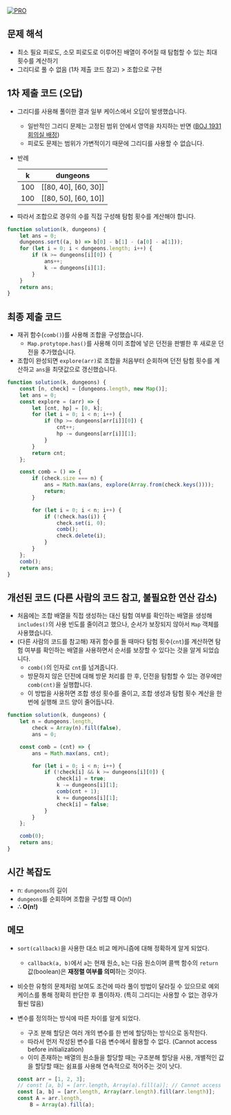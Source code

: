[![PRO]][Link]

## 문제 해석

-   최소 필요 피로도, 소모 피로도로 이루어진 배열이 주어질 때 탐험할 수 있는 최대 횟수를 계산하기
-   그리디로 풀 수 없음 (1차 제출 코드 참고) > 조합으로 구현

## 1차 제출 코드 (오답)

-   그리디를 사용해 풀이한 결과 일부 케이스에서 오답이 발생했습니다.
    -   일반적인 그리디 문제는 고정된 범위 안에서 영역을 차지하는 반면 ([BOJ 1931 회의실 배정](https://www.acmicpc.net/problem/1931))
    -   피로도 문제는 범위가 가변적이기 때문에 그리디를 사용할 수 없습니다.
-   반례

    |  k  |       dungeons       |
    | :-: | :------------------: |
    | 100 | [[80, 40], [60, 30]] |
    | 100 | [[80, 50], [60, 10]] |

-   따라서 조합으로 경우의 수를 직접 구성해 탐험 횟수를 계산해야 합니다.

```js
function solution(k, dungeons) {
    let ans = 0;
    dungeons.sort((a, b) => b[0] - b[1] - (a[0] - a[1]));
    for (let i = 0; i < dungeons.length; i++) {
        if (k >= dungeons[i][0]) {
            ans++;
            k -= dungeons[i][1];
        }
    }
    return ans;
}
```

## 최종 제출 코드

-   재귀 함수(`comb()`)를 사용해 조합을 구성했습니다.
    -   `Map.protytope.has()`를 사용해 이미 조합에 넣은 던전을 판별한 후 새로운 던전을 추가했습니다.
-   조합이 완성되면 `explore(arr)`로 조합을 처음부터 순회하며 던전 탐험 횟수를 계산하고 `ans`을 최댓값으로 갱신했습니다.

```js
function solution(k, dungeons) {
    const [n, check] = [dungeons.length, new Map()];
    let ans = 0;
    const explore = (arr) => {
        let [cnt, hp] = [0, k];
        for (let i = 0; i < n; i++) {
            if (hp >= dungeons[arr[i]][0]) {
                cnt++;
                hp -= dungeons[arr[i]][1];
            }
        }
        return cnt;
    };

    const comb = () => {
        if (check.size === n) {
            ans = Math.max(ans, explore(Array.from(check.keys())));
            return;
        }

        for (let i = 0; i < n; i++) {
            if (!check.has(i)) {
                check.set(i, 0);
                comb();
                check.delete(i);
            }
        }
    };
    comb();
    return ans;
}
```

## 개선된 코드 (다른 사람의 코드 참고, 불필요한 연산 감소)

-   처음에는 조합 배열을 직접 생성하는 대신 탐험 여부를 확인하는 배열을 생성해 `includes()`의 사용 빈도를 줄이려고 했으나, 순서가 보장되지 않아서 `Map` 객체를 사용했습니다.
-   (다른 사람의 코드를 참고해) 재귀 함수를 돌 때마다 탐험 횟수(`cnt`)를 계산하면 탐험 여부를 확인하는 배열을 사용하면서 순서를 보장할 수 있다는 것을 알게 되었습니다.
    -   `comb()`의 인자로 `cnt`를 넘겨줍니다.
    -   방문하지 않은 던전에 대해 방문 처리를 한 후, 던전을 탐험할 수 있는 경우에만 `comb(cnt)`을 실행합니다.
    -   이 방법을 사용하면 조합 생성 횟수를 줄이고, 조합 생성과 탐험 횟수 계산을 한 번에 실행해 코드 양이 줄어듭니다.

```js
function solution(k, dungeons) {
    let n = dungeons.length,
        check = Array(n).fill(false),
        ans = 0;

    const comb = (cnt) => {
        ans = Math.max(ans, cnt);

        for (let i = 0; i < n; i++) {
            if (!check[i] && k >= dungeons[i][0]) {
                check[i] = true;
                k -= dungeons[i][1];
                comb(cnt + 1);
                k += dungeons[i][1];
                check[i] = false;
            }
        }
    };

    comb(0);
    return ans;
}
```

## 시간 복잡도

-   n: `dungeons`의 길이
-   `dungeons`를 순회하며 조합을 구성할 때 O(n!)
-   **∴ O(n!)**

## 메모

-   `sort(callback)`을 사용한 대소 비교 메커니즘에 대해 정확하게 알게 되었다.
    -   `callback(a, b)`에서 `a`는 현재 원소, `b`는 다음 원소이며 콜백 함수의 `return` 값(boolean)은 **재정렬 여부를 의미**하는 것이다.
-   비슷한 유형의 문제처럼 보여도 조건에 따라 풀이 방법이 달라질 수 있으므로 예외 케이스를 통해 정확히 판단한 후 풀이하자. (특히 그리디는 사용할 수 없는 경우가 훨씬 많음)
-   변수를 정의하는 방식에 따른 차이를 알게 되었다.

    -   구조 분해 할당은 여러 개의 변수를 한 번에 할당하는 방식으로 동작한다.
    -   따라서 먼저 작성된 변수를 다음 변수에서 활용할 수 없다. (Cannot access before initialization)
    -   이미 존재하는 배열의 원소들을 할당할 때는 구조분해 할당을 사용, 개별적인 값을 할당할 때는 쉼표를 사용해 연속적으로 적어주는 것이 낫다.

    ```js
    const arr = [1, 2, 3];
    // const [a, b] = [arr.length, Array(a).fill(a)]; // Cannot access 'a' before initialization
    const [a, b] = [arr.length, Array(arr.length).fill(arr.length)];
    const A = arr.length,
        B = Array(a).fill(a);
    ```

<!---------------------------------------------------------------------------->

[PRO]: https://github.com/GoSSaChin/algorithm-js/assets/107768516/67c43b52-bc3f-4571-a249-5519021afbb0
[Link]: https://school.programmers.co.kr/learn/courses/30/lessons/87946
